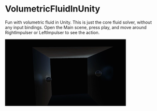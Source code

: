 # VolumetricFluidInUnity

Fun with volumetric fluid in Unity. This is just the core fluid solver, without any input bindings.
Open the Main scene, press play, and move around RightImpulser or LeftImpulser to see the action.

![](GifForReadme.gif)
